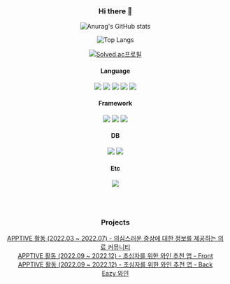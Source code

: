 <div align="center">

### Hi there 👋

![Anurag's GitHub stats](https://github-readme-stats.vercel.app/api?username=wjdgh224&theme=vue&show_icons=true)

![Top Langs](https://github-readme-stats.vercel.app/api/top-langs/?username=wjdgh224&layout=compact&theme=tokyonight)

[![Solved.ac프로필](http://mazassumnida.wtf/api/mini/generate_badge?boj=wjdgh721224)](https://solved.ac/wjdgh721224)
  
#### Language
<p>
<img src="https://img.shields.io/badge/Python-3776AB?style=for-the-badge&logo=Python&logoColor=white">
<img src="https://img.shields.io/badge/Java-007396?style=for-the-badge&logo=OpenJDK&logoColor=white">
<img src="https://img.shields.io/badge/HTML5-E34F26?style=for-the-badge&logo=HTML5&logoColor=white">
<img src="https://img.shields.io/badge/CSS3-1572B6?style=for-the-badge&logo=CSS3&logoColor=white">
<img src="https://img.shields.io/badge/JavaScript-F7DF1E?style=for-the-badge&logo=JavaScript&logoColor=white">
</p>

#### Framework
<p>
<img src="https://img.shields.io/badge/SpringBoot-6DB33F?style=for-the-badge&logo=SpringBoot&logoColor=white">
<img src="https://img.shields.io/badge/Spring-6DB33F?style=for-the-badge&logo=Spring&logoColor=white">
<img src="https://img.shields.io/badge/Django-092E20?style=for-the-badge&logo=Spring&logoColor=white">

</p>

#### DB
<p>
<img src="https://img.shields.io/badge/MySQL-4479A1?style=for-the-badge&logo=MySQL&logoColor=white">
<img src="https://img.shields.io/badge/MariaDB-003545?style=for-the-badge&logo=MariaDB&logoColor=white">
</p>

#### Etc
<img src="https://img.shields.io/badge/Thymeleaf-005F0F?style=for-the-badge&logo=Thymeleaf&logoColor=white">
  
<br><br>
### Projects
  
[APPTIVE 활동 (2022.03 ~ 2022.07) - 의심스러운 증상에 대한 정보를 제공하는 의료 커뮤니티](https://github.com/Apptive2022-1/KidsCare)<br>
[APPTIVE 활동 (2022.09 ~ 2022.12) - 초심자를 위한 와인 추천 앱 - Front](https://github.com/Apptive2022-1/EasyWine)<br>
[APPTIVE 활동 (2022.09 ~ 2022.12) - 초심자를 위한 와인 추천 앱 - Back](https://github.com/Apptive2022-1/apptive-17th-team1-backend)<br>
[Eazy 와인](https://play.google.com/store/apps/details?id=com.apptive.easywine)<br>


<!--
**wjdgh224/wjdgh224** is a ✨ _special_ ✨ repository because its `README.md` (this file) appears on your GitHub profile.

Here are some ideas to get you started:

- 🔭 I’m currently working on ...
- 🌱 I’m currently learning ...
- 👯 I’m looking to collaborate on ...
- 🤔 I’m looking for help with ...
- 💬 Ask me about ...
- 📫 How to reach me: ...
- 😄 Pronouns: ...
- ⚡ Fun fact: ...
-->

</div>

